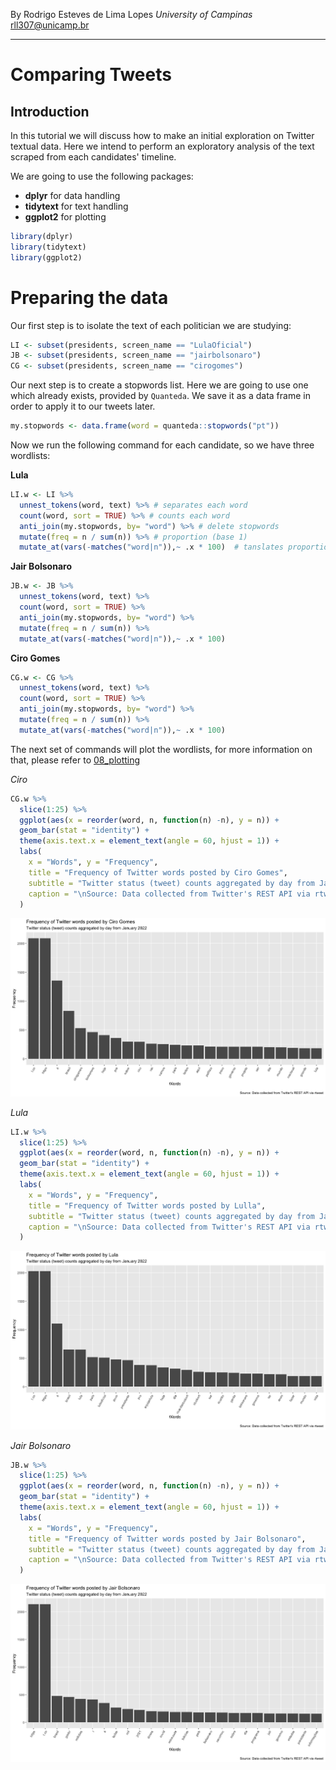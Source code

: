By Rodrigo Esteves de Lima Lopes *University of Campinas* [rll307\@unicamp.br](mailto:rll307@unicamp.br)

------------------------------------------------------------------------

# Comparing Tweets

## Introduction

In this tutorial we will discuss how to make an initial exploration on Twitter textual data. Here we intend to perform an exploratory analysis of the text scraped from each candidates' timeline.

We are going to use the following packages:

-   **dplyr** for data handling
-   **tidytext** for text handling
-   **ggplot2** for plotting

``` r
library(dplyr)
library(tidytext)
library(ggplot2)
```

# Preparing the data

Our first step is to isolate the text of each politician we are studying:

``` r
LI <- subset(presidents, screen_name == "LulaOficial")
JB <- subset(presidents, screen_name == "jairbolsonaro")
CG <- subset(presidents, screen_name == "cirogomes")
```

Our next step is to create a stopwords list. Here we are going to use one which already exists, provided by `Quanteda`. We save it as a data frame in order to apply it to our tweets later.

``` r
my.stopwords <- data.frame(word = quanteda::stopwords("pt"))
```

Now we run the following command for each candidate, so we have three wordlists:

**Lula**

``` r
LI.w <- LI %>%
  unnest_tokens(word, text) %>% # separates each word
  count(word, sort = TRUE) %>% # counts each word
  anti_join(my.stopwords, by= "word") %>% # delete stopwords
  mutate(freq = n / sum(n)) %>% # proportion (base 1)
  mutate_at(vars(-matches("word|n")),~ .x * 100)  # tanslates proportion to base 100
```

**Jair Bolsonaro**

``` r
JB.w <- JB %>%
  unnest_tokens(word, text) %>%
  count(word, sort = TRUE) %>%
  anti_join(my.stopwords, by= "word") %>%
  mutate(freq = n / sum(n)) %>%
  mutate_at(vars(-matches("word|n")),~ .x * 100)
```

**Ciro Gomes**

``` r
CG.w <- CG %>%
  unnest_tokens(word, text) %>%
  count(word, sort = TRUE) %>%
  anti_join(my.stopwords, by= "word") %>%
  mutate(freq = n / sum(n)) %>%
  mutate_at(vars(-matches("word|n")),~ .x * 100) 
```

The next set of commands will plot the wordlists, for more information on that, please refer to [08_plotting](08_plotting.md)

*Ciro*

``` r
CG.w %>% 
  slice(1:25) %>% 
  ggplot(aes(x = reorder(word, n, function(n) -n), y = n)) + 
  geom_bar(stat = "identity") + 
  theme(axis.text.x = element_text(angle = 60, hjust = 1)) +
  labs(
    x = "Words", y = "Frequency",
    title = "Frequency of Twitter words posted by Ciro Gomes",
    subtitle = "Twitter status (tweet) counts aggregated by day from January 2022",
    caption = "\nSource: Data collected from Twitter's REST API via rtweet"
  )
```

![Ciro](images/ciro.png)

*Lula*

``` r
LI.w %>% 
  slice(1:25) %>% 
  ggplot(aes(x = reorder(word, n, function(n) -n), y = n)) + 
  geom_bar(stat = "identity") + 
  theme(axis.text.x = element_text(angle = 60, hjust = 1)) +
  labs(
    x = "Words", y = "Frequency",
    title = "Frequency of Twitter words posted by Lulla",
    subtitle = "Twitter status (tweet) counts aggregated by day from January 2022",
    caption = "\nSource: Data collected from Twitter's REST API via rtweet"
  )
```

![Lula](images/lula.png)

*Jair Bolsonaro*

``` r
JB.w %>% 
  slice(1:25) %>% 
  ggplot(aes(x = reorder(word, n, function(n) -n), y = n)) + 
  geom_bar(stat = "identity") + 
  theme(axis.text.x = element_text(angle = 60, hjust = 1)) +
  labs(
    x = "Words", y = "Frequency",
    title = "Frequency of Twitter words posted by Jair Bolsonaro",
    subtitle = "Twitter status (tweet) counts aggregated by day from January 2022",
    caption = "\nSource: Data collected from Twitter's REST API via rtweet"
  )
```

![Jair Bolsonaro](images/jb.png)
